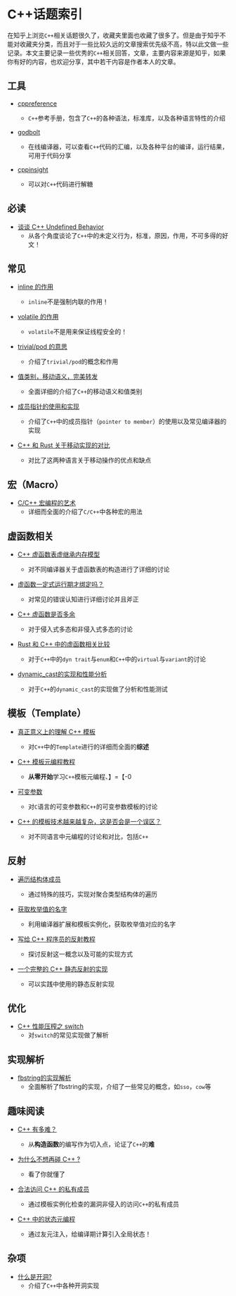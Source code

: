 # C++话题索引
在知乎上浏览`C++`相关话题很久了，收藏夹里面也收藏了很多了。但是由于知乎不能对收藏夹分类，而且对于一些比较久远的文章搜索优先级不高，特以此文做一些记录。本文主要记录一些优秀的`C++`相关回答，文章，主要内容来源是知乎，如果你有好的内容，也欢迎分享，其中若干内容是作者本人的文章。

## 工具
- [cppreference](https://cppreference.com/w/)
  - `C++`参考手册，包含了`C++`的各种语法，标准库，以及各种语言特性的介绍

- [godbolt](https://godbolt.org/)
  - 在线编译器，可以查看`C++`代码的汇编，以及各种平台的编译，运行结果，可用于代码分享
- [cppinsight](https://cppinsights.io/)
  - 可以对`C++`代码进行解糖

## 必读
- [谈谈 C++ Undefined Behavior](https://zhuanlan.zhihu.com/p/391088391)
  - 从各个角度谈论了`C++`中的未定义行为，标准，原因，作用，不可多得的好文！

## 常见
- [inline 的作用](https://www.zhihu.com/question/419304773/answer/1453712022)
  - `inline`不是强制内联的作用！

- [volatile 的作用](https://zhuanlan.zhihu.com/p/33074506)
  - `volatile`不是用来保证线程安全的！

- [trivial/pod 的意思](https://www.zhihu.com/question/472942396/answer/2009365067)
  - 介绍了`trivial/pod`的概念和作用 

- [值类别，移动语义，完美转发](https://www.zhihu.com/question/363686723/answer/1976488046)
  - 全面详细的介绍了`C++`的移动语义和值类别

- [成员指针的使用和实现](https://zhuanlan.zhihu.com/p/659510753)
  - 介绍了`C++`中的成员指针（`pointer to member`）的使用以及常见编译器的实现

- [C++ 和 Rust 关于移动实现的对比](https://www.zhihu.com/question/369738529/answer/1006022667)
  - 对比了这两种语言关于移动操作的优点和缺点

## 宏（Macro）

- [C/C++ 宏编程的艺术](https://zhuanlan.zhihu.com/p/152354031)
  - 详细而全面的介绍了`C/C++`中各种宏的用法

## 虚函数相关
- [C++ 虚函数表虚继承内存模型](https://zhuanlan.zhihu.com/p/41309205)
  - 对不同编译器关于虚函数表的构造进行了详细的讨论

- [虚函数一定式运行期才绑定吗？](https://www.zhihu.com/question/491602524/answer/2165605549)
  - 对常见的错误认知进行详细讨论并且斧正

- [C++ 虚函数是否多余](https://www.zhihu.com/question/280968276/answer/421051100)
  - 对于侵入式多态和非侵入式多态的讨论

- [Rust 和 C++ 中的虚函数相关比较](https://www.zhihu.com/question/444822225/answer/2775163146)
  - 对于`C++`中的`dyn trait`与`enum`和`C++`中的`virtual`与`variant`的讨论

- [dynamic_cast的实现和性能分析](https://zhuanlan.zhihu.com/p/580330672)
  - 对于`C++`的`dynamic_cast`的实现做了分析和性能测试

## 模板（Template）
- [真正意义上的理解 C++ 模板](https://zhuanlan.zhihu.com/p/655902377)
  - 对`C++`中的`Template`进行的详细而全面的**综述**

- [C++ 模板元编程教程](https://zhuanlan.zhihu.com/p/378355217)
  - **从零开始**学习`C++`模板元编程、】=【-0

- [可变参数](https://zhuanlan.zhihu.com/p/104450480)
  - 对`C`语言的可变参数和`C++`的可变参数模板的讨论

- [C++ 的模板技术越来越复杂，这是否会是一个误区？](https://www.zhihu.com/question/600808314/answer/3027252107)
  - 对不同语言中元编程的讨论和对比，包括`C++`

## 反射
- [遍历结构体成员](https://www.zhihu.com/question/598203489/answer/3153384431)
  - 通过特殊的技巧，实现对聚合类型结构体的遍历    

- [获取枚举值的名字](https://zhuanlan.zhihu.com/p/649810772)
  - 利用编译器扩展和模板实例化，获取枚举值对应的名字

- [写给 C++ 程序员的反射教程](https://zhuanlan.zhihu.com/p/669358870)
  - 探讨反射这一概念以及可能的实现方式

- [一个完整的 C++ 静态反射的实现](https://zhuanlan.zhihu.com/p/136561745)
  - 可以实践中使用的静态反射实现 

## 优化
- [C++ 性能压榨之 switch](https://zhuanlan.zhihu.com/p/38139553)
  - 对`switch`的常见实现做了解析

## 实现解析
- [fbstring的实现解析](https://www.zhihu.com/question/54664311/answer/1978680475)
  -  全面解析了fbstring的实现，介绍了一些常见的概念，如`sso`，`cow`等

## 趣味阅读
- [C++ 有多难？](https://www.zhihu.com/question/30196513/answer/563560938)
  - 从**构造函数**的编写作为切入点，论证了`C++`的**难**

- [为什么不想再碰 C++ ?](https://zhuanlan.zhihu.com/p/24328534)
  - 看了你就懂了

- [合法访问 C++ 的私有成员](https://www.zhihu.com/question/521898260/answer/2394522797)
  - 通过模板实例化检查的漏洞非侵入的访问`C++`的私有成员

- [C++ 中的状态元编程](https://zhuanlan.zhihu.com/p/646752343)
  - 通过友元注入，给编译期计算引入全局状态！

## 杂项
- [什么是开洞?](https://zhuanlan.zhihu.com/p/348365662)
  - 介绍了`C++`中各种开洞实现
